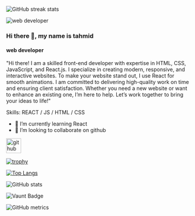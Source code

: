 ![GitHub streak stats](https://streak-stats.demolab.com/?user=tahmid-coder99)  

![web developer ](https://media.licdn.com/dms/image/v2/D4D12AQGXjzbAJKAgOw/article-cover_image-shrink_720_1280/article-cover_image-shrink_720_1280/0/1680499811064?e=2147483647&v=beta&t=nWtKmf583rMcZAKVwbVRHKsEc4y_DswiahikHx7QAW4)

### Hi there 👋, my name is tahmid
#### web developer 

"Hi there! I am a skilled front-end developer with expertise in HTML, CSS, JavaScript, and React.js. I specialize in creating modern, responsive, and interactive websites. To make your website stand out, I use React for smooth animations. I am committed to delivering high-quality work on time and ensuring client satisfaction. Whether you need a new website or want to enhance an existing one, I’m here to help. Let’s work together to bring your ideas to life!"

Skills: REACT / JS / HTML / CSS

- 🌱 I’m currently learning React 
- 👯 I’m looking to collaborate on github 


[<img src='https://cdn.jsdelivr.net/npm/simple-icons@3.0.1/icons/github.svg' alt='github' height='40'>](https://github.com/tahmid-coder99)  

[![trophy](https://github-profile-trophy.vercel.app/?username=tahmid-coder99)](https://github.com/ryo-ma/github-profile-trophy)

[![Top Langs](https://github-readme-stats.vercel.app/api/top-langs/?username=tahmid-coder99)](https://github.com/anuraghazra/github-readme-stats)

![GitHub stats](https://github-readme-stats.vercel.app/api?username=tahmid-coder99&show_icons=true&count_private=true)  

![Vaunt Badge](https://api.vaunt.dev/v1/github/entities/tahmid-coder99/contributions?format=svg&private=true)  

![GitHub metrics](https://metrics.lecoq.io/tahmid-coder99)  


